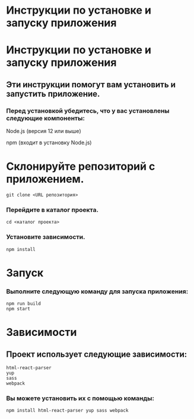 # Инструкции по установке и запуску приложения

# Инструкции по установке и запуску приложения
## Эти инструкции помогут вам установить и запустить приложение.


### Перед установкой убедитесь, что у вас установлены следующие компоненты:

Node.js (версия 12 или выше)

npm (входит в установку Node.js)

# Склонируйте репозиторий с приложением.
```
git clone <URL репозитория>
```

### Перейдите в каталог проекта.

```
cd <каталог проекта>
```

### Установите зависимости.

```
npm install
```

# Запуск

### Выполните следующую команду для запуска приложения:
```
npm run build
npm start
```

# Зависимости

## Проект использует следующие зависимости:

```
html-react-parser
yup
sass
webpack
```

### Вы можете установить их с помощью команды:
```
npm install html-react-parser yup sass webpack
```
